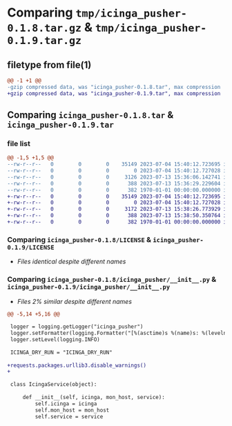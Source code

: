 # Comparing `tmp/icinga_pusher-0.1.8.tar.gz` & `tmp/icinga_pusher-0.1.9.tar.gz`

## filetype from file(1)

```diff
@@ -1 +1 @@
-gzip compressed data, was "icinga_pusher-0.1.8.tar", max compression
+gzip compressed data, was "icinga_pusher-0.1.9.tar", max compression
```

## Comparing `icinga_pusher-0.1.8.tar` & `icinga_pusher-0.1.9.tar`

### file list

```diff
@@ -1,5 +1,5 @@
--rw-r--r--   0        0        0    35149 2023-07-04 15:40:12.723695 icinga_pusher-0.1.8/LICENSE
--rw-r--r--   0        0        0        0 2023-07-04 15:40:12.727028 icinga_pusher-0.1.8/README.md
--rw-r--r--   0        0        0     3126 2023-07-13 15:36:06.142741 icinga_pusher-0.1.8/icinga_pusher/__init__.py
--rw-r--r--   0        0        0      388 2023-07-13 15:36:29.229604 icinga_pusher-0.1.8/pyproject.toml
--rw-r--r--   0        0        0      382 1970-01-01 00:00:00.000000 icinga_pusher-0.1.8/PKG-INFO
+-rw-r--r--   0        0        0    35149 2023-07-04 15:40:12.723695 icinga_pusher-0.1.9/LICENSE
+-rw-r--r--   0        0        0        0 2023-07-04 15:40:12.727028 icinga_pusher-0.1.9/README.md
+-rw-r--r--   0        0        0     3172 2023-07-13 15:38:26.773929 icinga_pusher-0.1.9/icinga_pusher/__init__.py
+-rw-r--r--   0        0        0      388 2023-07-13 15:38:50.350764 icinga_pusher-0.1.9/pyproject.toml
+-rw-r--r--   0        0        0      382 1970-01-01 00:00:00.000000 icinga_pusher-0.1.9/PKG-INFO
```

### Comparing `icinga_pusher-0.1.8/LICENSE` & `icinga_pusher-0.1.9/LICENSE`

 * *Files identical despite different names*

### Comparing `icinga_pusher-0.1.8/icinga_pusher/__init__.py` & `icinga_pusher-0.1.9/icinga_pusher/__init__.py`

 * *Files 2% similar despite different names*

```diff
@@ -5,14 +5,16 @@
 
 logger = logging.getLogger("icinga_pusher")
 logger.setFormatter(logging.Formatter("[%(asctime)s %(name)s: %(levelname)s] %(message)s"))
 logger.setLevel(logging.INFO)
 
 ICINGA_DRY_RUN = "ICINGA_DRY_RUN"
 
+requests.packages.urllib3.disable_warnings()
+
 
 class IcingaService(object):
 
     def __init__(self, icinga, mon_host, service):
         self.icinga = icinga
         self.mon_host = mon_host
         self.service = service
```

